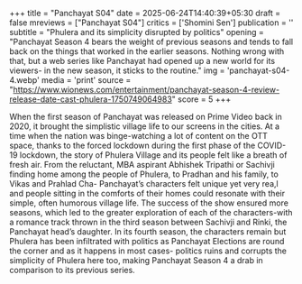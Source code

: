 +++
title = "Panchayat S04"
date = 2025-06-24T14:40:39+05:30
draft = false
mreviews = ["Panchayat S04"]
critics = ['Shomini Sen']
publication = ''
subtitle = "Phulera and its simplicity disrupted by politics"
opening = "Panchayat Season 4 bears the weight of previous seasons and tends to fall back on the things that worked in the earlier seasons. Nothing wrong with that, but a web series like Panchayat had opened up a new world for its viewers- in the new season, it sticks to the routine."
img = 'panchayat-s04-4.webp'
media = 'print'
source = "https://www.wionews.com/entertainment/panchayat-season-4-review-release-date-cast-phulera-1750749064983"
score = 5
+++

When the first season of Panchayat was released on Prime Video back in 2020, it brought the simplistic village life to our screens in the cities. At a time when the nation was binge-watching a lot of content on the OTT space, thanks to the forced lockdown during the first phase of the COVID-19 lockdown, the story of Phulera Village and its people felt like a breath of fresh air. From the reluctant, MBA aspirant Abhishek Tripathi or Sachivji finding home among the people of Phulera, to Pradhan and his family, to Vikas and Prahlad Cha- Panchayat’s characters felt unique yet very rea,l and people sitting in the comforts of their homes could resonate with their simple, often humorous village life. The success of the show ensured more seasons, which led to the greater exploration of each of the characters-with a romance track thrown in the third season between Sachivji and Rinki, the Panchayat head’s daughter. In its fourth season, the characters remain but Phulera has been infiltrated with politics as Panchayat Elections are round the corner and as it happens in most cases- politics ruins and corrupts the simplicity of Phulera here too, making Panchayat Season 4 a drab in comparison to its previous series.
